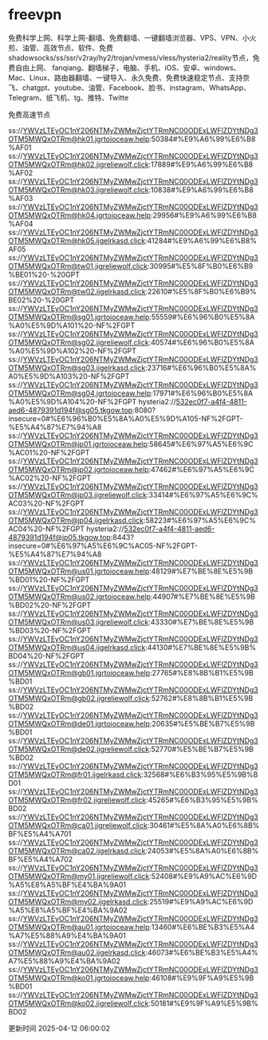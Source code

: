 # freevpn

免费科学上网、科学上网-翻墙、免费翻墙、一键翻墙浏览器、VPS、VPN、小火煎、油管、高效节点、软件、免费shadowsocks/ss/ssr/v2ray/hy2/trojan/vmess/vless/hysteria2/reality节点，免费自由上网、 fanqiang、翻墙梯子，电脑、手机、iOS、安卓、windows、Mac、Linux、路由器翻墙、一键导入、永久免费、免费快速稳定节点、支持奈飞、chatgpt、youtube、油管、Facebook、脸书、instagram、WhatsApp、Telegram、纸飞机、tg、推特、Twitte

免费高速节点

ss://YWVzLTEyOC1nY206NTMyZWMwZjctYTRmNC00ODExLWFlZDYtNDg3OTM5MWQxOTRm@hk01.jgrtoioceaw.help:50384#%E9%A6%99%E6%B8%AF01
ss://YWVzLTEyOC1nY206NTMyZWMwZjctYTRmNC00ODExLWFlZDYtNDg3OTM5MWQxOTRm@hk02.jigreliewolf.click:17889#%E9%A6%99%E6%B8%AF02
ss://YWVzLTEyOC1nY206NTMyZWMwZjctYTRmNC00ODExLWFlZDYtNDg3OTM5MWQxOTRm@hk03.jigreliewolf.click:10838#%E9%A6%99%E6%B8%AF03
ss://YWVzLTEyOC1nY206NTMyZWMwZjctYTRmNC00ODExLWFlZDYtNDg3OTM5MWQxOTRm@hk04.jgrtoioceaw.help:29956#%E9%A6%99%E6%B8%AF04
ss://YWVzLTEyOC1nY206NTMyZWMwZjctYTRmNC00ODExLWFlZDYtNDg3OTM5MWQxOTRm@hk05.ijgelrkasd.click:41284#%E9%A6%99%E6%B8%AF05
ss://YWVzLTEyOC1nY206NTMyZWMwZjctYTRmNC00ODExLWFlZDYtNDg3OTM5MWQxOTRm@tw01.jigreliewolf.click:30995#%E5%8F%B0%E6%B9%BE01%20-%20GPT
ss://YWVzLTEyOC1nY206NTMyZWMwZjctYTRmNC00ODExLWFlZDYtNDg3OTM5MWQxOTRm@tw02.ijgelrkasd.click:22610#%E5%8F%B0%E6%B9%BE02%20-%20GPT
ss://YWVzLTEyOC1nY206NTMyZWMwZjctYTRmNC00ODExLWFlZDYtNDg3OTM5MWQxOTRm@sg01.jgrtoioceaw.help:55559#%E6%96%B0%E5%8A%A0%E5%9D%A101%20-NF%2FGPT
ss://YWVzLTEyOC1nY206NTMyZWMwZjctYTRmNC00ODExLWFlZDYtNDg3OTM5MWQxOTRm@sg02.jigreliewolf.click:40574#%E6%96%B0%E5%8A%A0%E5%9D%A102%20-NF%2FGPT
ss://YWVzLTEyOC1nY206NTMyZWMwZjctYTRmNC00ODExLWFlZDYtNDg3OTM5MWQxOTRm@sg03.ijgelrkasd.click:23716#%E6%96%B0%E5%8A%A0%E5%9D%A103%20-NF%2FGPT
ss://YWVzLTEyOC1nY206NTMyZWMwZjctYTRmNC00ODExLWFlZDYtNDg3OTM5MWQxOTRm@sg04.jgrtoioceaw.help:17971#%E6%96%B0%E5%8A%A0%E5%9D%A104%20-NF%2FGPT
hysteria2://532ec0f7-a4f4-4811-aed6-4879391d194f@sg05.tkgow.top:8080?insecure=0#%E6%96%B0%E5%8A%A0%E5%9D%A105-NF%2FGPT-%E5%A4%87%E7%94%A8
ss://YWVzLTEyOC1nY206NTMyZWMwZjctYTRmNC00ODExLWFlZDYtNDg3OTM5MWQxOTRm@jp01.jgrtoioceaw.help:58645#%E6%97%A5%E6%9C%AC01%20-NF%2FGPT
ss://YWVzLTEyOC1nY206NTMyZWMwZjctYTRmNC00ODExLWFlZDYtNDg3OTM5MWQxOTRm@jp02.jgrtoioceaw.help:47462#%E6%97%A5%E6%9C%AC02%20-NF%2FGPT
ss://YWVzLTEyOC1nY206NTMyZWMwZjctYTRmNC00ODExLWFlZDYtNDg3OTM5MWQxOTRm@jp03.jigreliewolf.click:33414#%E6%97%A5%E6%9C%AC03%20-NF%2FGPT
ss://YWVzLTEyOC1nY206NTMyZWMwZjctYTRmNC00ODExLWFlZDYtNDg3OTM5MWQxOTRm@jp04.ijgelrkasd.click:58223#%E6%97%A5%E6%9C%AC04%20-NF%2FGPT
hysteria2://532ec0f7-a4f4-4811-aed6-4879391d194f@jp05.tkgow.top:8443?insecure=0#%E6%97%A5%E6%9C%AC05-NF%2FGPT-%E5%A4%87%E7%94%A8
ss://YWVzLTEyOC1nY206NTMyZWMwZjctYTRmNC00ODExLWFlZDYtNDg3OTM5MWQxOTRm@us01.jgrtoioceaw.help:48129#%E7%BE%8E%E5%9B%BD01%20-NF%2FGPT
ss://YWVzLTEyOC1nY206NTMyZWMwZjctYTRmNC00ODExLWFlZDYtNDg3OTM5MWQxOTRm@us02.jgrtoioceaw.help:44907#%E7%BE%8E%E5%9B%BD02%20-NF%2FGPT
ss://YWVzLTEyOC1nY206NTMyZWMwZjctYTRmNC00ODExLWFlZDYtNDg3OTM5MWQxOTRm@us03.jigreliewolf.click:43330#%E7%BE%8E%E5%9B%BD03%20-NF%2FGPT
ss://YWVzLTEyOC1nY206NTMyZWMwZjctYTRmNC00ODExLWFlZDYtNDg3OTM5MWQxOTRm@us04.ijgelrkasd.click:44130#%E7%BE%8E%E5%9B%BD04%20-NF%2FGPT
ss://YWVzLTEyOC1nY206NTMyZWMwZjctYTRmNC00ODExLWFlZDYtNDg3OTM5MWQxOTRm@gb01.jgrtoioceaw.help:27765#%E8%8B%B1%E5%9B%BD01
ss://YWVzLTEyOC1nY206NTMyZWMwZjctYTRmNC00ODExLWFlZDYtNDg3OTM5MWQxOTRm@gb02.jigreliewolf.click:52762#%E8%8B%B1%E5%9B%BD02
ss://YWVzLTEyOC1nY206NTMyZWMwZjctYTRmNC00ODExLWFlZDYtNDg3OTM5MWQxOTRm@de01.jgrtoioceaw.help:20635#%E5%BE%B7%E5%9B%BD01
ss://YWVzLTEyOC1nY206NTMyZWMwZjctYTRmNC00ODExLWFlZDYtNDg3OTM5MWQxOTRm@de02.jigreliewolf.click:52770#%E5%BE%B7%E5%9B%BD02
ss://YWVzLTEyOC1nY206NTMyZWMwZjctYTRmNC00ODExLWFlZDYtNDg3OTM5MWQxOTRm@fr01.ijgelrkasd.click:32568#%E6%B3%95%E5%9B%BD01
ss://YWVzLTEyOC1nY206NTMyZWMwZjctYTRmNC00ODExLWFlZDYtNDg3OTM5MWQxOTRm@fr02.jigreliewolf.click:45265#%E6%B3%95%E5%9B%BD02
ss://YWVzLTEyOC1nY206NTMyZWMwZjctYTRmNC00ODExLWFlZDYtNDg3OTM5MWQxOTRm@ca01.jigreliewolf.click:30461#%E5%8A%A0%E6%8B%BF%E5%A4%A701
ss://YWVzLTEyOC1nY206NTMyZWMwZjctYTRmNC00ODExLWFlZDYtNDg3OTM5MWQxOTRm@ca02.ijgelrkasd.click:24053#%E5%8A%A0%E6%8B%BF%E5%A4%A702
ss://YWVzLTEyOC1nY206NTMyZWMwZjctYTRmNC00ODExLWFlZDYtNDg3OTM5MWQxOTRm@my01.jigreliewolf.click:52408#%E9%A9%AC%E6%9D%A5%E8%A5%BF%E4%BA%9A01
ss://YWVzLTEyOC1nY206NTMyZWMwZjctYTRmNC00ODExLWFlZDYtNDg3OTM5MWQxOTRm@my02.ijgelrkasd.click:25519#%E9%A9%AC%E6%9D%A5%E8%A5%BF%E4%BA%9A02
ss://YWVzLTEyOC1nY206NTMyZWMwZjctYTRmNC00ODExLWFlZDYtNDg3OTM5MWQxOTRm@au01.jgrtoioceaw.help:13460#%E6%BE%B3%E5%A4%A7%E5%88%A9%E4%BA%9A01
ss://YWVzLTEyOC1nY206NTMyZWMwZjctYTRmNC00ODExLWFlZDYtNDg3OTM5MWQxOTRm@au02.ijgelrkasd.click:46073#%E6%BE%B3%E5%A4%A7%E5%88%A9%E4%BA%9A02
ss://YWVzLTEyOC1nY206NTMyZWMwZjctYTRmNC00ODExLWFlZDYtNDg3OTM5MWQxOTRm@ko01.jgrtoioceaw.help:46108#%E9%9F%A9%E5%9B%BD01
ss://YWVzLTEyOC1nY206NTMyZWMwZjctYTRmNC00ODExLWFlZDYtNDg3OTM5MWQxOTRm@ko02.jigreliewolf.click:50181#%E9%9F%A9%E5%9B%BD02


更新时间 2025-04-12 06:00:02